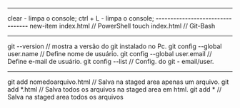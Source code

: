 ---------------------------------
clear - limpa o console;
ctrl + L - limpa o console;
**---------------------------------**
new-item index.html // PowerShell
touch index.html // Git-Bash

---------------------------------
git --version // mostra a versão do git instalado no Pc.
git config --global user.name // Define nome de usuário.
git config --global user.email // Define e-mail de usuário.
git config --list // Config. do git - email/user.

---------------------------------
git add nomedoarquivo.html // Salva na staged area apenas um arquivo.
git add *.html // Salva todos os arquivos na staged area em html.
git add * // Salva na staged area todos os arquivos

